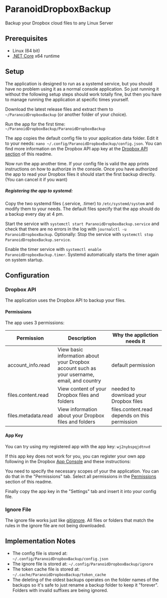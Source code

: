 # ParanoidDropboxBackup
Backup your Dropbox cloud files to any Linux Server

## Prerequisites

- Linux (64 bit)
- [.NET Core](https://dotnet.microsoft.com/download) x64 runtime

## Setup

The application is designed to run as a systemd service, but you should have no problem using it as a normal console application. So just running it without the following setup steps should work totally fine, but then you have to manage running the application at specific times yourself.

Download the latest release files and extract them to `~/ParanoidDropboxBackup` (or another folder of your choice).

Run the app for the first time: `~/ParanoidDropboxBackup/ParanoidDropboxBackup`

The app copies the default config file to your application data folder. Edit it to your needs: `nano ~/.config/ParanoidDropboxBackup/config.json`. You can find more information on the Dropbox API app key at the [Dropbox API section](#dropbox-api) of this readme.

Now run the app another time. If your config file is valid the app prints instructions on how to authorize in the console. Once you have authorized the app to read your Dropbox files it should start the first backup directly. (You can cancel it if you want)

##### Registering the app to systemd:

Copy the two systemd files (.service, .timer) to `/etc/systemd/system` and modify them to your needs. The default files specify that the app should do a backup every day at 4 pm.

Start the service with `systemctl start ParanoidDropboxBackup.service` and check that there are no errors in the log with `journalctl -u ParanoidDropboxBackup`. Optionally: Stop the service with `systemctl stop ParanoidDropboxBackup.service`.

Enable the timer service with `systemctl enable ParanoidDropboxBackup.timer`. Systemd automatically starts the timer again on system startup.

## Configuration

### Dropbox API

The application uses the Dropbox API to backup your files.

#### Permissions

The app uses 3 permissions:

| Permission          | Description                                                                                 | Why the appliction needs it                   |
| ------------------- | ------------------------------------------------------------------------------------------- | --------------------------------------------- |
| account_info.read   | View basic information about your Dropbox account such as your username, email, and country | default permission                            |
| files.content.read  | View content of your Dropbox files and folders                                              | needed to download your Dropbox files         |
| files.metadata.read | View information about your Dropbox files and folders                                       | files.content.read depends on this permission |

#### App Key

You can try using my registered app with the app key: `wj2nybspqjdtnvd`

If this app key does not work for you, you can register your own app following in the Dropbox [App Console](https://www.dropbox.com/developers/apps) and these instructions:

You need to specify the necessary scopes of your the application. You can do that in the "Permissions" tab. Select all permissions in the [Permissions](#permissions) section of this readme.

Finally copy the app key in the "Settings" tab and insert it into your config file.

### Ignore File

The ignore file works just like [gitignore](https://git-scm.com/docs/gitignore). All files or folders that match the rules in the ignore file are not being downloaded.

## Implementation Notes

- The config file is stored at: `~/.config/ParanoidDropboxBackup/config.json`
- The ignore file is stored at: `~/.config/ParanoidDropboxBackup/ignore`
- The token cache file is stored at: `~/.cache/ParanoidDropboxBackup/token_cache`
- The deleting of the oldest backups operates on the folder names of the backups so it's safe to just rename a backup folder to keep it "forever". Folders with invalid suffixes are being ignored.
